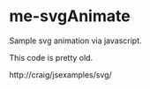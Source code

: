 # me-svgAnimate

Sample svg animation via javascript.

This code is pretty old.

http://craig/jsexamples/svg/
